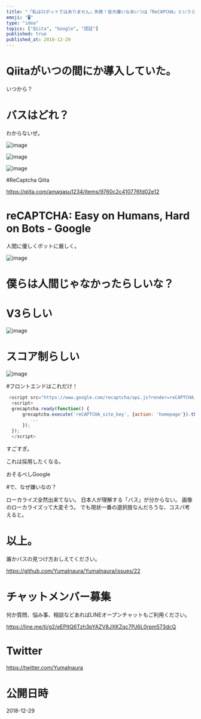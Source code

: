 ```yaml
---
title: "「私はロボットではありません」失敗！皆大嫌いなあいつは「ReCAPCHA」というらしい。@yumainara @qiita #認証 #goo"
emoji: "🖥"
type: "idea"
topics: ["Qiita", "Google", "認証"]
published: true
published_at: 2018-12-29
---
```


# Qiitaがいつの間にか導入していた。

いつから？

# バスはどれ？

わからないぜ。

![image](https://user-images.githubusercontent.com/13635059/50533325-bdc8c080-0b6a-11e9-8654-0d07c3a5900e.png)

![image](https://user-images.githubusercontent.com/13635059/50533324-b99ca300-0b6a-11e9-9d66-2a3861ebe251.png)

![image](https://user-images.githubusercontent.com/13635059/50533331-db962580-0b6a-11e9-8300-856beaee6a11.png)


#ReCaptcha Qiita

https://qiita.com/amagasu1234/items/9760c2c410776fd02e12

# reCAPTCHA: Easy on Humans, Hard on Bots - Google

人間に優しくボットに厳しく。


![image](https://user-images.githubusercontent.com/13635059/50533349-2f087380-0b6b-11e9-9a4c-d261ce910e62.png)

# 僕らは人間じゃなかったらしいな？

# V3らしい

![image](https://user-images.githubusercontent.com/13635059/50533353-3891db80-0b6b-11e9-9d17-ec8c58616ee3.png)


# スコア制らしい

![image](https://user-images.githubusercontent.com/13635059/50533356-4ba4ab80-0b6b-11e9-81ac-6d4de3375dc0.png)


#フロントエンドはこれだけ！

```js
 <script src="https://www.google.com/recaptcha/api.js?render=reCAPTCHA_site_key"></script>
  <script>
  grecaptcha.ready(function() {
      grecaptcha.execute('reCAPTCHA_site_key', {action: 'homepage'}).then(function(token) {
         ...
      });
  });
  </script>
```

すごすぎ。

これは採用したくなる。

おそるべしGoogle

#で、なぜ嫌いなの？

ローカライズ全然出来てない。
日本人が理解する「バス」が分からない。
画像のローカライズって大変そう。
でも現状一番の選択肢なんだろうな、コスパ考えると。

# 以上。

誰かバスの見つけ方おしえてください。

https://github.com/YumaInaura/YumaInaura/issues/22








<!-- Update From Qiita API -->

# チャットメンバー募集


何か質問、悩み事、相談などあればLINEオープンチャットもご利用ください。

https://line.me/ti/g2/eEPltQ6Tzh3pYAZV8JXKZqc7PJ6L0rpm573dcQ





# Twitter


https://twitter.com/YumaInaura


<!-- Update From Qiita API -->



# 公開日時

2018-12-29
